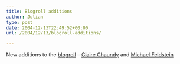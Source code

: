 ```yaml
---
title: Blogroll additions
author: Julian
type: post
date: 2004-12-13T22:49:52+00:00
url: /2004/12/13/blogroll-additions/

---
```

New additions to the [blogroll][1] &#8211; [Claire Chaundy][2] and [Michael Feldstein][3]

 [1]: /blog/sources.php
 [2]: http://clairechaundy.typepad.com/organised_chaos/
 [3]: http://mfeldstein.com/
